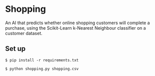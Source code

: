 # Shopping
An AI that predicts whether online shopping customers will complete a purchase, using the Scikit-Learn k-Nearest Neighbour classifier on a customer dataset.

## Set up
`$ pip install -r requirements.txt`

`$ python shopping.py shopping.csv`

